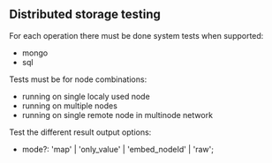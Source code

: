## Distributed storage testing


For each operation there must be done system tests when supported:

* mongo
* sql


Tests must be for node combinations:

* running on single localy used node
* running on multiple nodes
* running on single remote node in multinode network


Test the different result output options:

*   mode?: 'map' | 'only_value' | 'embed_nodeId' | 'raw';



